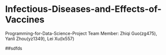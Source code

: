 # Infectious-Diseases-and-Effects-of-Vaccines
Programming-for-Data-Science-Project
Team Member: Zhiqi Guo(zg475), Yanli Zhou(yz1349), Lei Xu(lx557)

##sdfds
